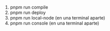 1. pnpm run compile
2. pnpm run deploy
3. pnpm run local-node (en una terminal aparte)
4. pnpm run console (en una terminal aparte)
